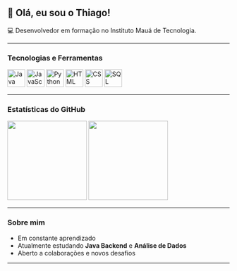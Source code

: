 ## 👋 Olá, eu sou o Thiago!

💻 Desenvolvedor em formação no Instituto Mauá de Tecnologia.

---

### Tecnologias e Ferramentas
<p>
  <img src="https://cdn.jsdelivr.net/gh/devicons/devicon/icons/java/java-original.svg" alt="Java" width="40" height="40"/>
  <img src="https://cdn.jsdelivr.net/gh/devicons/devicon/icons/javascript/javascript-original.svg" alt="JavaScript" width="40" height="40"/>
  <img src="https://cdn.jsdelivr.net/gh/devicons/devicon/icons/python/python-original.svg" alt="Python" width="40" height="40"/>
  <img src="https://cdn.jsdelivr.net/gh/devicons/devicon/icons/html5/html5-original.svg" alt="HTML" width="40" height="40"/>
  <img src="https://cdn.jsdelivr.net/gh/devicons/devicon/icons/css3/css3-original.svg" alt="CSS" width="40" height="40"/>
  <img src="https://cdn.jsdelivr.net/gh/devicons/devicon/icons/mysql/mysql-original.svg" alt="SQL" width="40" height="40"/>
</p>

---

### Estatísticas do GitHub
<p>
  <img height="180em" src="https://github-readme-stats.vercel.app/api?username=Thiago-stosm&show_icons=true&theme=tokyonight&count_private=true"/>
  <img height="180em" src="https://github-readme-stats.vercel.app/api/top-langs/?username=Thiago-stosm&layout=compact&langs_count=7&theme=tokyonight"/>
</p>

---

### Sobre mim
- Em constante aprendizado
- Atualmente estudando **Java Backend** e **Análise de Dados**
- Aberto a colaborações e novos desafios

---


